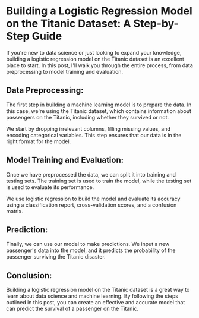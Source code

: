 # Building a Logistic Regression Model on the Titanic Dataset: A Step-by-Step Guide

If you're new to data science or just looking to expand your knowledge, building a logistic regression model on the Titanic dataset is an excellent place to start. In this post, I'll walk you through the entire process, from data preprocessing to model training and evaluation.

## Data Preprocessing:

The first step in building a machine learning model is to prepare the data. In this case, we're using the Titanic dataset, which contains information about passengers on the Titanic, including whether they survived or not.

We start by dropping irrelevant columns, filling missing values, and encoding categorical variables. This step ensures that our data is in the right format for the model.

## Model Training and Evaluation:

Once we have preprocessed the data, we can split it into training and testing sets. The training set is used to train the model, while the testing set is used to evaluate its performance.

We use logistic regression to build the model and evaluate its accuracy using a classification report, cross-validation scores, and a confusion matrix.

## Prediction:

Finally, we can use our model to make predictions. We input a new passenger's data into the model, and it predicts the probability of the passenger surviving the Titanic disaster.

## Conclusion:

Building a logistic regression model on the Titanic dataset is a great way to learn about data science and machine learning. By following the steps outlined in this post, you can create an effective and accurate model that can predict the survival of a passenger on the Titanic.
